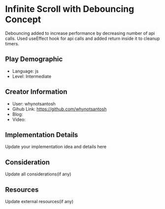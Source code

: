 # Infinite Scroll with Debouncing Concept

Debouncing added to increase performance by decreasing number of api calls. Used useEffect hook for api calls and added return inside it to cleanup timers.

## Play Demographic

- Language: js
- Level: Intermediate

## Creator Information

- User: whynotsantosh
- Gihub Link: https://github.com/whynotsantosh
- Blog:
- Video:

## Implementation Details

Update your implementation idea and details here

## Consideration

Update all considerations(if any)

## Resources

Update external resources(if any)

